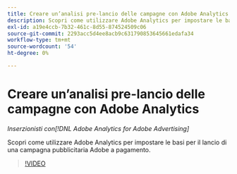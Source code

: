 ```yaml
---
title: Creare un’analisi pre-lancio delle campagne con Adobe Analytics
description: Scopri come utilizzare Adobe Analytics per impostare le basi per il lancio di una campagna pubblicitaria Adobe a pagamento.
exl-id: a19e4ccb-7b32-461c-8d55-874524509c06
source-git-commit: 2293acc5d4ee8acb9c631790853645661edafa34
workflow-type: tm+mt
source-wordcount: '54'
ht-degree: 0%

---
```


# Creare un’analisi pre-lancio delle campagne con Adobe Analytics

*Inserzionisti con[!DNL Adobe Analytics for Adobe Advertising]*

Scopri come utilizzare Adobe Analytics per impostare le basi per il lancio di una campagna pubblicitaria Adobe a pagamento.

>[!VIDEO](https://video.tv.adobe.com/v/33501)
